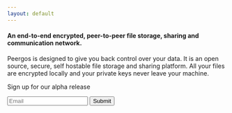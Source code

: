 ```yaml
---
layout: default
---
```


#### An end-to-end encrypted, peer-to-peer file storage, sharing and communication network. 


Peergos is designed to give you back control over your data. It is an open source, secure, self hostable file storage and sharing platform. All your files are encrypted locally and your private keys never leave your machine. 


<p>
Sign up for our alpha release
<form action="https://getsimpleform.com/messages?form_api_token=d10793a9bf148ba7d21b1546e3d7ef96" method="post">
  <input type='hidden' name='redirect_to' value='https://peergos.org/Thank-you.html' />
  <input type='text' name='email' placeholder='Email' />
  <input type='submit' value='Submit' />
</form>
